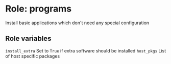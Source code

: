# Role: programs

Install basic applications which don't need any special configuration

## Role variables

`install_extra` Set to `True` if extra software should be installed
`host_pkgs` List of host specific packages

